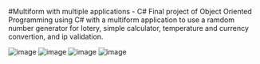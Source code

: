#Multiform with multiple applications - C#
Final project of Object Oriented Programming using C# with a multiform application to use a 
ramdom number generator for lotery, simple calculator, temperature and currency convertion, 
and ip validation.

![image](https://github.com/BrLopes3/MultiFormApplication/assets/121700662/a034fbbd-4e99-4cf8-8b84-843eaef9193f)
![image](https://github.com/BrLopes3/MultiFormApplication/assets/121700662/d20d5f0d-0630-4527-a98a-3a77e51626a9)
![image](https://github.com/BrLopes3/MultiFormApplication/assets/121700662/e550a3be-8bdd-4d2e-9134-bb18237d1563)
![image](https://github.com/BrLopes3/MultiFormApplication/assets/121700662/45a87531-a81c-47b4-b75f-1003488c48cd)




